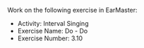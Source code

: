 Work on the following exercise in EarMaster:
- Activity: Interval Singing
- Exercise Name: Do - Do
- Exercise Number: 3.10
